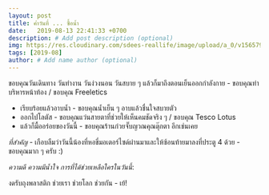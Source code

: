 ```yaml
---
layout: post
title: ค่ำวันที่ ... ซื้อน้ำ
date:   2019-08-13 22:41:33 +0700
description: # Add post description (optional)
img: https://res.cloudinary.com/sdees-reallife/image/upload/a_0/v1565795944/IMG_20190813_202110.jpg # Add image post (optional)
tags: [2019-08]
author: # Add name author (optional)
---
```

ขอบคุณวันเดินทาง วันทำงาน วันง่วงนอน วันสบาย ๆ แล้วก็มาถึงตอนเย็นออกกำลังกาย - ขอบคุณท่าบริหารหน้าท้อง / ขอบคุณ Freeletics
- เรียบร้อยแล้วอาบน้ำ - ขอบคุณน้ำเย็น ๆ อาบแล้วชื่นใจสบายตัว
- ออกไปโลตัส - ขอบคุณแว่นสายตาที่ช่วยให้เห็นคมชัดจริง ๆ / ขอบคุณ Tesco Lotus
- แล้วก็มื้ออร่อยของวันนี้ - ขอบคุณร้านก๋วยจั๊บญวณคุณตุ๊กตา อีกเช่นเคย

*ที่สำคัญ* - เกือบลืมว่าวันนี้น้องที่หอขี่มอเตอร์ไซด์ผ่านมาและให้ซ้อนท้ายมาลงที่ประตู 4 ด้วย - ขอบคุณมาก ๆ ครับ :)

<i class="fa fa-child" style="color:plum"></i>

*ความดี ความมีน้ำใจ การที่ได้ช่วยเหลือใครในวันนี้*:

งดรับถุงพลาสติก ช่วยเรา ช่วยโลก ช่วยกัน - เย้!
